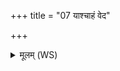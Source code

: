 +++
title = "07 याश्चाहं वेद"

+++
<details><summary>मूलम् (WS)</summary>

याश्चाहं वेद वीरुधो याश्च पश्यामि चक्षुषा ।  
अज्ञाता जानीमश्च या यासु विद्मसि सम्भृतम् ।  
सर्वाः समग्रा ओषधीर्बोधन्तु वचसो मम ॥ ७ ॥ र्वोध  
या रोहन्त्याङगीरसीः पर्वतेषु समेषु च ।  
वीरुधो विश्वभेषजीः।  
ता नो पयस्वतीः शिवा ओषधीः सन्तु शं हृदे ॥ ८ ॥ सन्त्वु  
अश्वत्थो दर्भो वीरुधां सोमो राजामृतं हविः ॥  
व्रीहिर्यवश्च भेषजौ दिवस्पुत्रावमर्त्यौ ॥ ९ ॥
</details>